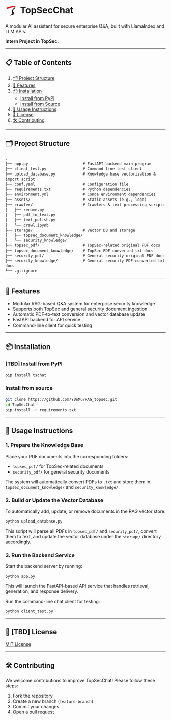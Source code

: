 # <img src="assets/tianrongxin.png" width="40px" align="center" alt="TopSecChat logo"> TopSecChat

A modular AI assistant for secure enterprise Q&A, built with LlamaIndex and LLM APIs.

**Intern Project in TopSec.**

---

## 📋 Table of Contents

1. [🗂️ Project Structure](#️-project-structure)
2. [🚀 Features](#-features)
3. [📦 Installation](#-installation)
   - [Install from PyPI](#install-from-pypi)
   - [Install from Source](#install-from-source)
4. [📘 Usage Instructions](#-usage-instructions)
5. [📝 License](#-license)
6. [🛠 Contributing](#-contributing)

---

## 🗂️ Project Structure

```
.
├── app.py                        # FastAPI backend main program
├── client_test.py                # Command-line test client
├── upload_database.py            # Knowledge base vectorization & import script
├── conf.yaml                     # Configuration file
├── requirements.txt              # Python dependencies
├── environment.yml               # Conda environment dependencies
├── assets/                       # Static assets (e.g., logo)
├── crawler/                      # Crawlers & text processing scripts
│   ├── rename.py
│   ├── pdf_to_text.py
│   ├── text_polish.py
│   └── crawl.ipynb
├── storage/                      # Vector DB and storage
│   ├── topsec_document_knowledge/
│   └── security_knowledge/
├── topsec_pdf/                   # TopSec-related original PDF docs
├── topsec_document_knowledge/    # TopSec PDF converted txt docs
├── security_pdf/                 # General security original PDF docs
├── security_knowledge/           # General security PDF converted txt docs
└── .gitignore
```

---

## 🚀 Features

- Modular RAG-based Q&A system for enterprise security knowledge
- Supports both TopSec and general security document ingestion
- Automatic PDF-to-text conversion and vector database update
- FastAPI backend for API service
- Command-line client for quick testing

---

## 📦 Installation

### [TBD] Install from PyPI

```bash
pip install tschat
```

### Install from source

```bash
git clone https://github.com/Y0oMu/RAG_topsec.git
cd TopSecChat
pip install -r requirements.txt
```

---

## 📘 Usage Instructions

### 1. Prepare the Knowledge Base

Place your PDF documents into the corresponding folders:
- `topsec_pdf/` for TopSec-related documents
- `security_pdf/` for general security documents

The system will automatically convert PDFs to `.txt` and store them in `topsec_document_knowledge/` and `security_knowledge/`.

### 2. Build or Update the Vector Database

To automatically add, update, or remove documents in the RAG vector store:

```bash
python upload_database.py
```

This script will parse all PDFs in `topsec_pdf/` and `security_pdf/`, convert them to text, and update the vector database under the `storage/` directory accordingly.

### 3. Run the Backend Service

Start the backend server by running:

```bash
python app.py
```

This will launch the FastAPI-based API service that handles retrieval, generation, and response delivery.

Run the command-line chat client for testing:

```bash
python client_test.py
```

---

## 📝 [TBD] License

[MIT License](LICENSE)

---

## 🛠 Contributing

We welcome contributions to improve TopSecChat! Please follow these steps:

1. Fork the repository
2. Create a new branch (`feature-branch`)
3. Commit your changes
4. Open a pull request
